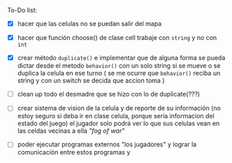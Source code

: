 

To-Do list:

- [x] hacer que las celulas no se puedan salir del mapa

- [x] hacer que función choose() de clase cell trabaje con `string` y no con `int`

- [x] crear método `duplicate()` e implementar que de alguna forma se pueda dictar desde el metodo `behavior()` con un solo string si se mueve o se duplica la celula en ese turno
 ( se me ocurre que `behavior()` reciba un string y con un switch se decida que accion toma )
 - [ ] clean up todo el desmadre que se hizo con lo de duplicate(???)

- [ ] crear sistema de vision de la celula y de reporte de su información (no estoy seguro si deba ir en clase celula, porque sería informacion del estado del juego) el jugador solo podrá ver lo que sus celulas vean en las celdas vecinas a ella *"fog of war"*

- [ ] poder ejecutar programas externos "los jugadores" y lograr la comunicación entre estos programas y 
